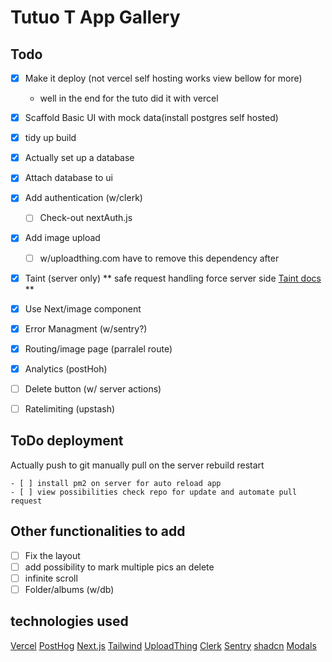 # Tutuo T App Gallery

## Todo

- [x] Make it deploy (not vercel self hosting works view bellow for more)
  - well in the end for the tuto did it with vercel
- [x] Scaffold Basic UI with mock data(install postgres self hosted)
- [x] tidy up build
- [x] Actually set up a database
- [x] Attach database to ui
- [x] Add authentication (w/clerk)
  - [ ] Check-out nextAuth.js
- [x] Add image upload
  - [ ] w/uploadthing.com have to remove this dependency after
- [x] Taint (server only) ** safe request handling force server side [Taint docs ](https://nextjs.org/blog/security-nextjs-server-components-actions) **
- [x] Use Next/image component
- [x] Error Managment (w/sentry?)
- [x] Routing/image page (parralel route)
- [x] Analytics (postHoh)
- [ ] Delete button (w/ server actions)

- [ ] Ratelimiting (upstash)

## ToDo deployment

Actually push to git manually pull on the server rebuild restart

    - [ ] install pm2 on server for auto reload app
    - [ ] view possibilities check repo for update and automate pull request

## Other functionalities to add

- [ ] Fix the layout
- [ ] add possibility to mark multiple pics an delete
- [ ] infinite scroll
- [ ] Folder/albums (w/db)

## technologies used

[Vercel](https://vercel.com/juliens-projects-5ef1c8ec)
[PostHog](https://posthog.com)
[Next.js](https://nextjs.org)
[Tailwind](https://tailwindcss.com)
[UploadThing](https://uploadthing.com)
[Clerk](https://clerk.com)
[Sentry](https://sentry.io)
[shadcn](https://ui.shadcn.com)
[Modals](https://github.com/vercel/nextgram)
